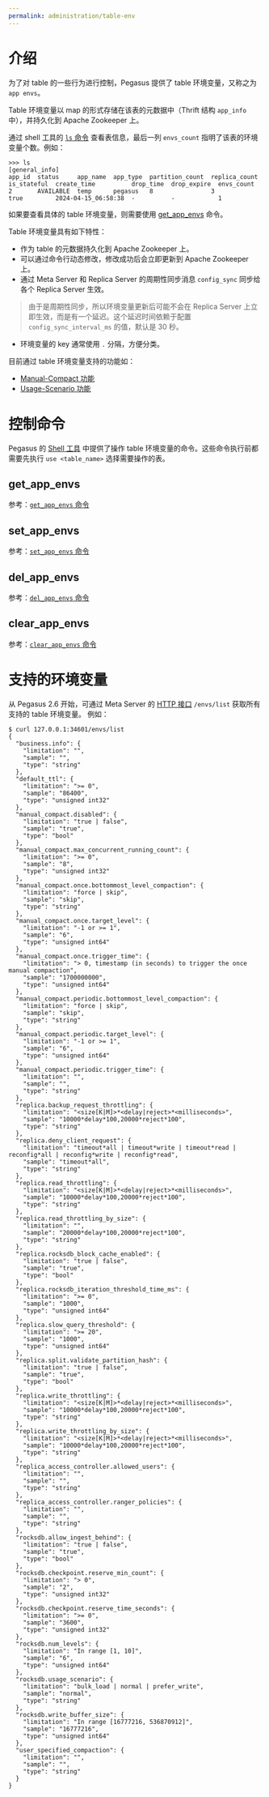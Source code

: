 ```yaml
---
permalink: administration/table-env
---
```


# 介绍

为了对 table 的一些行为进行控制，Pegasus 提供了 table 环境变量，又称之为 `app envs`。

Table 环境变量以 map 的形式存储在该表的元数据中（Thrift 结构 `app_info` 中），并持久化到 Apache Zookeeper 上。

通过 shell 工具的 [`ls` 命令](/docs/tools/shell/#ls) 查看表信息，最后一列 `envs_count` 指明了该表的环境变量个数。例如：
```
>>> ls
[general_info]
app_id  status     app_name  app_type  partition_count  replica_count  is_stateful  create_time          drop_time  drop_expire  envs_count
2       AVAILABLE  temp      pegasus   8                3              true         2024-04-15_06:58:38  -          -            1
```

如果要查看具体的 table 环境变量，则需要使用 [get_app_envs](#get_app_envs) 命令。

Table 环境变量具有如下特性：
* 作为 table 的元数据持久化到 Apache Zookeeper 上。
* 可以通过命令行动态修改，修改成功后会立即更新到 Apache Zookeeper 上。
* 通过 Meta Server 和 Replica Server 的周期性同步消息 `config_sync` 同步给各个 Replica Server 生效。
> 由于是周期性同步，所以环境变量更新后可能不会在 Replica Server 上立即生效，而是有一个延迟。这个延迟时间依赖于配置 `config_sync_interval_ms` 的值，默认是 30 秒。
* 环境变量的 key 通常使用 `.` 分隔，方便分类。

目前通过 table 环境变量支持的功能如：
* [Manual-Compact 功能](manual-compact)
* [Usage-Scenario 功能](usage-scenario)

# 控制命令

Pegasus 的 [Shell 工具](/docs/tools/shell/) 中提供了操作 table 环境变量的命令。这些命令执行前都需要先执行 `use <table_name>` 选择需要操作的表。

## get_app_envs

参考：[`get_app_envs` 命令](/docs/tools/shell/#get_app_envs)

## set_app_envs

参考：[`set_app_envs` 命令](/docs/tools/shell/#set_app_envs)

## del_app_envs

参考：[`del_app_envs` 命令](/docs/tools/shell/#del_app_envs)

## clear_app_envs

参考：[`clear_app_envs` 命令](/docs/tools/shell/#clear_app_envs)

# 支持的环境变量

从 Pegasus 2.6 开始，可通过 Meta Server 的 [HTTP 接口](/api/http) `/envs/list` 获取所有支持的 table 环境变量。
例如：

```
$ curl 127.0.0.1:34601/envs/list
{
  "business.info": {
    "limitation": "",
    "sample": "",
    "type": "string"
  },
  "default_ttl": {
    "limitation": ">= 0",
    "sample": "86400",
    "type": "unsigned int32"
  },
  "manual_compact.disabled": {
    "limitation": "true | false",
    "sample": "true",
    "type": "bool"
  },
  "manual_compact.max_concurrent_running_count": {
    "limitation": ">= 0",
    "sample": "8",
    "type": "unsigned int32"
  },
  "manual_compact.once.bottommost_level_compaction": {
    "limitation": "force | skip",
    "sample": "skip",
    "type": "string"
  },
  "manual_compact.once.target_level": {
    "limitation": "-1 or >= 1",
    "sample": "6",
    "type": "unsigned int64"
  },
  "manual_compact.once.trigger_time": {
    "limitation": "> 0, timestamp (in seconds) to trigger the once manual compaction",
    "sample": "1700000000",
    "type": "unsigned int64"
  },
  "manual_compact.periodic.bottommost_level_compaction": {
    "limitation": "force | skip",
    "sample": "skip",
    "type": "string"
  },
  "manual_compact.periodic.target_level": {
    "limitation": "-1 or >= 1",
    "sample": "6",
    "type": "unsigned int64"
  },
  "manual_compact.periodic.trigger_time": {
    "limitation": "",
    "sample": "",
    "type": "string"
  },
  "replica.backup_request_throttling": {
    "limitation": "<size[K|M]>*<delay|reject>*<milliseconds>",
    "sample": "10000*delay*100,20000*reject*100",
    "type": "string"
  },
  "replica.deny_client_request": {
    "limitation": "timeout*all | timeout*write | timeout*read | reconfig*all | reconfig*write | reconfig*read",
    "sample": "timeout*all",
    "type": "string"
  },
  "replica.read_throttling": {
    "limitation": "<size[K|M]>*<delay|reject>*<milliseconds>",
    "sample": "10000*delay*100,20000*reject*100",
    "type": "string"
  },
  "replica.read_throttling_by_size": {
    "limitation": "",
    "sample": "20000*delay*100,20000*reject*100",
    "type": "string"
  },
  "replica.rocksdb_block_cache_enabled": {
    "limitation": "true | false",
    "sample": "true",
    "type": "bool"
  },
  "replica.rocksdb_iteration_threshold_time_ms": {
    "limitation": ">= 0",
    "sample": "1000",
    "type": "unsigned int64"
  },
  "replica.slow_query_threshold": {
    "limitation": ">= 20",
    "sample": "1000",
    "type": "unsigned int64"
  },
  "replica.split.validate_partition_hash": {
    "limitation": "true | false",
    "sample": "true",
    "type": "bool"
  },
  "replica.write_throttling": {
    "limitation": "<size[K|M]>*<delay|reject>*<milliseconds>",
    "sample": "10000*delay*100,20000*reject*100",
    "type": "string"
  },
  "replica.write_throttling_by_size": {
    "limitation": "<size[K|M]>*<delay|reject>*<milliseconds>",
    "sample": "10000*delay*100,20000*reject*100",
    "type": "string"
  },
  "replica_access_controller.allowed_users": {
    "limitation": "",
    "sample": "",
    "type": "string"
  },
  "replica_access_controller.ranger_policies": {
    "limitation": "",
    "sample": "",
    "type": "string"
  },
  "rocksdb.allow_ingest_behind": {
    "limitation": "true | false",
    "sample": "true",
    "type": "bool"
  },
  "rocksdb.checkpoint.reserve_min_count": {
    "limitation": "> 0",
    "sample": "2",
    "type": "unsigned int32"
  },
  "rocksdb.checkpoint.reserve_time_seconds": {
    "limitation": ">= 0",
    "sample": "3600",
    "type": "unsigned int32"
  },
  "rocksdb.num_levels": {
    "limitation": "In range [1, 10]",
    "sample": "6",
    "type": "unsigned int64"
  },
  "rocksdb.usage_scenario": {
    "limitation": "bulk_load | normal | prefer_write",
    "sample": "normal",
    "type": "string"
  },
  "rocksdb.write_buffer_size": {
    "limitation": "In range [16777216, 536870912]",
    "sample": "16777216",
    "type": "unsigned int64"
  },
  "user_specified_compaction": {
    "limitation": "",
    "sample": "",
    "type": "string"
  }
}
```